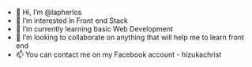 - 👋 Hi, I’m @lapherlos
- 👀 I’m interested in Front end Stack
- 🌱 I’m currently learning basic Web Development
- 💞️ I’m looking to collaborate on anything that will help me to learn front end 
- 📫 You can contact me on my Facebook account - hizukachrist

<!---
lapherlos/lapherlos is a ✨ special ✨ repository because its `README.md` (this file) appears on your GitHub profile.
You can click the Preview link to take a look at your changes.
--->
